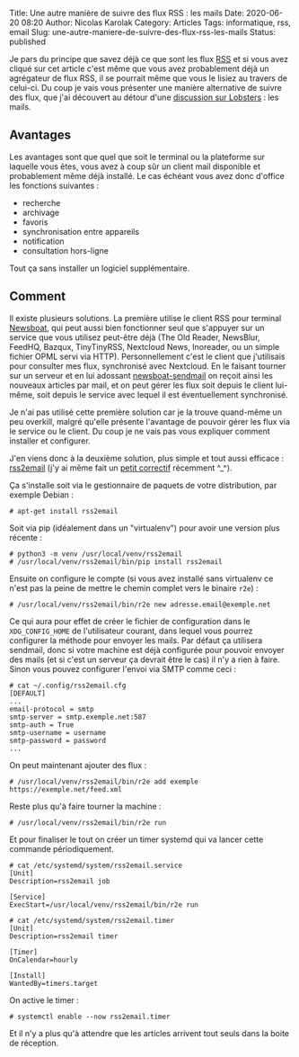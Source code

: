 Title: Une autre manière de suivre des flux RSS : les mails
Date: 2020-06-20 08:20
Author: Nicolas Karolak
Category: Articles
Tags: informatique, rss, email
Slug: une-autre-maniere-de-suivre-des-flux-rss-les-mails
Status: published

Je pars du principe que savez déjà ce que sont les flux [RSS](https://fr.wikipedia.org/wiki/RSS) et si vous avez cliqué sur cet article c'est même que vous avez probablement déjà un agrégateur de flux RSS, il se pourrait même que vous le lisiez au travers de celui-ci. Du coup je vais vous présenter une manière alternative de suivre des flux, que j'ai découvert au détour d'une [discussion sur Lobsters](https://lobste.rs/s/hwhptd/which_atom_rss_reader_do_you_use#c_kyyur4) : les mails.

Avantages
---------

Les avantages sont que quel que soit le terminal ou la plateforme sur laquelle vous êtes, vous avez à coup sûr un client mail disponible et probablement même déjà installé. Le cas échéant vous avez donc d'office les fonctions suivantes :

-   recherche
-   archivage
-   favoris
-   synchronisation entre appareils
-   notification
-   consultation hors-ligne

Tout ça sans installer un logiciel supplémentaire.

Comment
-------

Il existe plusieurs solutions. La première utilise le client RSS pour terminal [Newsboat](https://newsboat.org/), qui peut aussi bien fonctionner seul que s'appuyer sur un service que vous utilisez peut-être déjà (The Old Reader, NewsBlur, FeedHQ, Bazqux, TinyTinyRSS, Nextcloud News, Inoreader, ou un simple fichier OPML servi via HTTP). Personnellement c'est le client que j'utilisais pour consulter mes flux, synchronisé avec Nextcloud. En le faisant tourner sur un serveur et en lui adossant [newsboat-sendmail](https://github.com/lenormf/newsboat-sendmail) on reçoit ainsi les nouveaux articles par mail, et on peut gérer les flux soit depuis le client lui-même, soit depuis le service avec lequel il est éventuellement synchronisé.

Je n'ai pas utilisé cette première solution car je la trouve quand-même un peu overkill, malgré qu'elle présente l'avantage de pouvoir gérer les flux via le service ou le client. Du coup je ne vais pas vous expliquer comment installer et configurer.

J'en viens donc à la deuxième solution, plus simple et tout aussi efficace : [rss2email](https://github.com/rss2email/rss2email) (j'y ai même fait un [petit correctif](https://github.com/rss2email/rss2email/pull/114) récemment ^\_^).

Ça s'installe soit via le gestionnaire de paquets de votre distribution, par exemple Debian :

```
# apt-get install rss2email
```

Soit via pip (idéalement dans un "virtualenv") pour avoir une version plus récente :

```
# python3 -m venv /usr/local/venv/rss2email
# /usr/local/venv/rss2email/bin/pip install rss2email
```

Ensuite on configure le compte (si vous avez installé sans virtualenv ce n'est pas la peine de mettre le chemin complet vers le binaire `r2e`) :

```
# /usr/local/venv/rss2email/bin/r2e new adresse.email@exemple.net
```

Ce qui aura pour effet de créer le fichier de configuration dans le `XDG_CONFIG_HOME` de l'utilisateur courant, dans lequel vous pourrez configurer la méthode pour envoyer les mails. Par défaut ça utilisera sendmail, donc si votre machine est déjà configurée pour pouvoir envoyer des mails (et si c'est un serveur ça devrait être le cas) il n'y a rien à faire. Sinon vous pouvez configurer l'envoi via SMTP comme ceci :

```
# cat ~/.config/rss2email.cfg
[DEFAULT]
...
email-protocol = smtp
smtp-server = smtp.exemple.net:587
smtp-auth = True
smtp-username = username
smtp-password = password
...
```

On peut maintenant ajouter des flux :

```
# /usr/local/venv/rss2email/bin/r2e add exemple https://exemple.net/feed.xml
```

Reste plus qu'à faire tourner la machine :

```
# /usr/local/venv/rss2email/bin/r2e run
```

Et pour finaliser le tout on créer un timer systemd qui va lancer cette commande périodiquement.

```
# cat /etc/systemd/system/rss2email.service
[Unit]
Description=rss2email job

[Service]
ExecStart=/usr/local/venv/rss2email/bin/r2e run
```

```
# cat /etc/systemd/system/rss2email.timer
[Unit]
Description=rss2email timer

[Timer]
OnCalendar=hourly

[Install]
WantedBy=timers.target
```

On active le timer :

```
# systemctl enable --now rss2email.timer
```

Et il n'y a plus qu'à attendre que les articles arrivent tout seuls dans la boite de réception.
